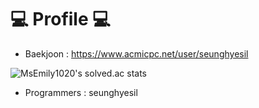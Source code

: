 <h1>💻 Profile 💻</h1>

- Baekjoon : https://www.acmicpc.net/user/seunghyesil

![MsEmily1020's solved.ac stats](https://github-readme-solvedac.hyp3rflow.vercel.app/api/?handle=seunghyesil)

- Programmers : seunghyesil
